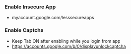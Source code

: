 ### Enable Insecure App
- myaccount.google.com/lesssecureapps

### Enable Captcha
- Keep Tab ON after enabling while you login from app
- https://accounts.google.com/b/0/displayunlockcaptcha
